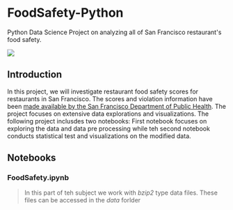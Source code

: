 # FoodSafety-Python
Python Data Science Project on analyzing all of San Francisco restaurant's food safety.

![](banners/FoodSafety.png)

## Introduction
In this project, we will investigate restaurant food safety scores for restaurants in San Francisco. The scores and violation information have been [made available by the San Francisco Department of Public Health](https://data.sfgov.org/Health-and-Social-Services/Restaurant-Scores-LIVES-Standard/pyih-qa8i). The project focuses on extensive data explorations and visualizations. The following project inclusdes two notebooks: First notebook focuses on exploring the data and data pre processing while teh second notebook conducts statistical test and visualizations on the modified data.


## Notebooks
  
  ### **FoodSafety.ipynb**
  > In this part of teh subject we work with *bzip2* type data files. These files can be accessed in the *data* forlder 
